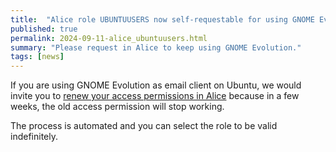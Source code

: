 ```yaml
---
title:  "Alice role UBUNTUUSERS now self-requestable for using GNOME Evolution"
published: true
permalink: 2024-09-11-alice_ubuntuusers.html
summary: "Please request in Alice to keep using GNOME Evolution."
tags: [news]
---
```


If you are using GNOME Evolution as email client on Ubuntu, we would invite you
to [renew your access permissions in Alice](
/ubunturd/ubuntudoc/evolution.html#request-ubuntuusers-role-in-alice)
because in a few weeks, the old access permission will stop working.

The process is automated and you can select the role to be valid indefinitely.
